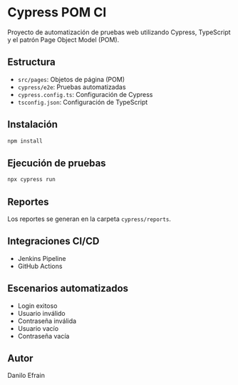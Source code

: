 # Cypress POM CI

Proyecto de automatización de pruebas web utilizando Cypress, TypeScript y el patrón Page Object Model (POM).

## Estructura
- `src/pages`: Objetos de página (POM)
- `cypress/e2e`: Pruebas automatizadas
- `cypress.config.ts`: Configuración de Cypress
- `tsconfig.json`: Configuración de TypeScript

## Instalación
```bash
npm install
```

## Ejecución de pruebas
```bash
npx cypress run
```

## Reportes
Los reportes se generan en la carpeta `cypress/reports`.

## Integraciones CI/CD
- Jenkins Pipeline
- GitHub Actions

## Escenarios automatizados
- Login exitoso
- Usuario inválido
- Contraseña inválida
- Usuario vacío
- Contraseña vacía

## Autor
Danilo Efrain
